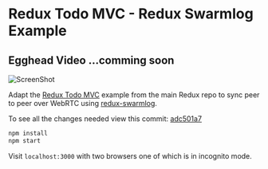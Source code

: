 # Redux Todo MVC - Redux Swarmlog Example

## Egghead Video ...comming soon

![ScreenShot](https://raw.github.com/philholden/todomvc-redux-swarmlog/master/redux-swarmlog-egghead.png)

Adapt the [Redux Todo MVC](https://github.com/reactjs/redux/tree/master/examples/todomvc) example from the main Redux repo to sync peer to peer over WebRTC using [redux-swarmlog](https://github.com/philholden/redux-swarmlog).

To see all the changes needed view this commit: [adc501a7](https://github.com/philholden/todomvc-redux-swarmlog/commit/adc501a76156ac062c123659073630dd74057d07)

```bash
npm install
npm start
```
Visit `localhost:3000` with two browsers one of which is in incognito mode.


